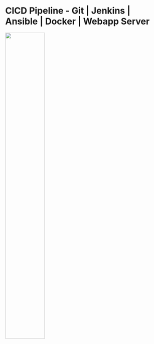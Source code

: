 # CICD Pipeline - Git | Jenkins | Ansible | Docker | Webapp Server

<img src="[url](https://user-images.githubusercontent.com/39410046/220236962-da551195-3118-4d6b-895a-0c65cd14e70c.png)" width="50%" height="50%">
